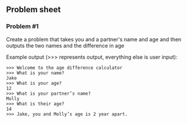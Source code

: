 ## Problem sheet

### Problem #1
Create a problem that takes you and a partner's name and age and then outputs the two names and the difference in age

Example output (>>> represents output, everything else is user input):
``` console
>>> Welcome to the age difference calculator
>>> What is your name?
Jake
>>> What is your age?
12
>>> What is your partner’s name?
Molly
>>> What is their age?
14
>>> Jake, you and Molly’s age is 2 year apart.
```

